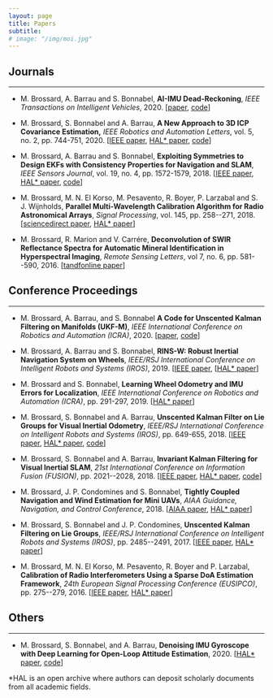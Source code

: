 ```yaml
---
layout: page
title: Papers
subtitle:
# image: "/img/moi.jpg"
---
```



<link rel="stylesheet" href="https://use.fontawesome.com/releases/v5.6.3/css/all.css" integrity="sha384-UHRtZLI+pbxtHCWp1t77Bi1L4ZtiqrqD80Kn4Z8NTSRyMA2Fd33n5dQ8lWUE00s/" crossorigin="anonymous">

<!--
# <i class="fas fa-address-book"></i>
# <i class="fas fa-graduation-cap"></i>
# <span class="fas fa-graduation-cap" aria-hidden="true"></span> -->

## Journals 
------------------------------

- M. Brossard, A. Barrau and S. Bonnabel, __AI-IMU Dead-Reckoning__, _IEEE Transactions on Intelligent Vehicles_, 2020. [[paper](https://cloud.mines-paristech.fr/index.php/s/8YDqD0Y1e6BWzCG), [code](https://github.com/mbrossar/ai-imu-dr)]

- M. Brossard, S. Bonnabel and A. Barrau, __A New Approach to 3D ICP Covariance Estimation,__ _IEEE Robotics and Automation Letters_, vol. 5, no. 2, pp. 744-751, 2020. [[IEEE paper](https://ieeexplore.ieee.org/document/8954799), [HAL* paper](https://hal.archives-ouvertes.fr/hal-02284430v2/document), [code](https://github.com/CAOR-MINES-ParisTech/3d-icp-cov)]

- M. Brossard, A. Barrau and S. Bonnabel, __Exploiting Symmetries to Design EKFs with Consistency Properties for Navigation and SLAM__, _IEEE Sensors Journal_, vol. 19, no. 4, pp. 1572-1579, 2018. [[IEEE paper](https://ieeexplore.ieee.org/document/8543208/), [HAL* paper](https://hal.archives-ouvertes.fr/hal-02064782/file/main.pdf), [code](https://github.com/CAOR-MINES-ParisTech/esde)]

- M. Brossard, M. N. El Korso, M. Pesavento, R. Boyer, P. Larzabal and S. J. Wijnholds, __Parallel Multi-Wavelength Calibration Algorithm for Radio Astronomical Arrays__, _Signal Processing_, vol. 145, pp. 258--271, 2018. [[sciencedirect paper](https://www.sciencedirect.com/science/article/pii/S0165168417304279), [HAL* paper](https://hal-univ-paris10.archives-ouvertes.fr/hal-01675545)]

- M. Brossard, R. Marion and V. Carrére, __Deconvolution of SWIR Reflectance Spectra for Automatic Mineral Identification in Hyperspectral Imaging__, _Remote Sensing Letters_, vol 7, no. 6, pp. 581--590, 2016. [[tandfonline paper](https://www.tandfonline.com/doi/abs/10.1080/2150704X.2016.1168946)]

## Conference Proceedings
------------------------------

- M. Brossard, A. Barrau, and S. Bonnabel __A Code for Unscented Kalman Filtering on Manifolds (UKF-M)__, _IEEE International Conference on Robotics and Automation (ICRA)_, 2020. [[paper](https://cloud.mines-paristech.fr/index.php/s/uUjOhxaKp4v9yJT/download), [code](https://github.com/CAOR-MINES-ParisTech/ukfm)]

- M. Brossard, A. Barrau and S. Bonnabel, __RINS-W: Robust Inertial Navigation System on Wheels__, _IEEE/RSJ International Conference on Intelligent Robots and Systems (IROS)_, 2019. [[IEEE paper](https://ieeexplore.ieee.org/document/8968593), [[HAL* paper](https://hal.archives-ouvertes.fr/hal-02057117/file/main.pdf)]

- M. Brossard and S. Bonnabel, __Learning Wheel Odometry and IMU Errors for Localization__, _IEEE International Conference on Robotics and Automation (ICRA)_, pp. 291-297, 2019. [[HAL* paper](https://hal.archives-ouvertes.fr/hal-01874593/document)]

- M. Brossard, S. Bonnabel and A. Barrau, __Unscented Kalman Filter on Lie Groups for Visual Inertial Odometry__, _IEEE/RSJ International Conference on Intelligent Robots and Systems (IROS)_, pp. 649-655, 2018. [[IEEE paper](), [HAL* paper](https://hal.archives-ouvertes.fr/hal-01735542v2), [code](https://github.com/mbrossar/msckf_vio)]

- M. Brossard, S. Bonnabel and A. Barrau, __Invariant Kalman Filtering for Visual Inertial SLAM__, _21st International Conference on Information Fusion (FUSION)_, pp. 2021--2028, 2018. [[IEEE paper](https://ieeexplore.ieee.org/document/8455807), [HAL* paper](https://hal.archives-ouvertes.fr/hal-01588669v2), [code](https://github.com/mbrossar/FUSION2018)]

- M. Brossard, J. P. Condomines and S. Bonnabel, __Tightly Coupled Navigation and Wind Estimation for Mini UAVs__, _AIAA Guidance, Navigation, and Control Conference_, 2018. [[AIAA paper](https://arc.aiaa.org/doi/abs/10.2514/6.2018-1843), [HAL* paper](https://hal.archives-ouvertes.fr/hal-01537975)]

- M. Brossard, S. Bonnabel and J. P. Condomines, __Unscented Kalman Filtering on Lie Groups__, _IEEE/RSJ International Conference on Intelligent Robots and Systems (IROS)_, pp. 2485--2491, 2017. [[IEEE paper](https://ieeexplore.ieee.org/document/8206066), [HAL* paper](https://hal.archives-ouvertes.fr/hal-01489204v3)]

- M. Brossard, M. N. El Korso, M. Pesavento, R. Boyer and P. Larzabal, __Calibration of Radio Interferometers Using a Sparse DoA Estimation Framework__, _24th European Signal Processing Conference (EUSIPCO)_, pp. 275--279, 2016. [[IEEE paper](https://ieeexplore.ieee.org/document/7760253), [HAL* paper](https://hal.archives-ouvertes.fr/hal-01421515)]

## Others
------------------------------

- M. Brossard, S. Bonnabel, and A. Barrau, __Denoising IMU Gyroscope with Deep Learning for Open-Loop Attitude Estimation__, 2020. [[HAL* paper](https://hal.archives-ouvertes.fr/hal-02488923/document), [code](https://github.com/mbrossar/denoise-imu-gyro)]


*HAL is an open archive where authors can deposit scholarly documents from all academic fields.

